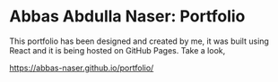 # Abbas Abdulla Naser: Portfolio

This portfolio has been designed and created by me, it was built using React and it is being hosted on GitHub Pages. Take a look,

https://abbas-naser.github.io/portfolio/
